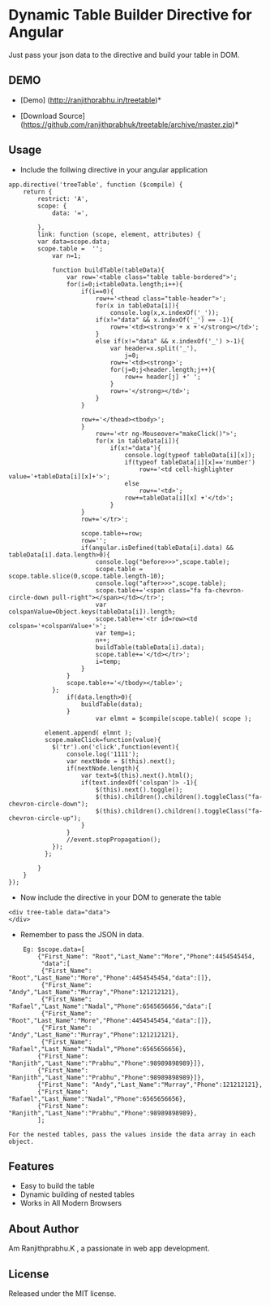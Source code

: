 # Dynamic Table Builder Directive for Angular
Just pass your json data to the directive and build your table in DOM.

## DEMO

* [Demo] (http://ranjithprabhu.in/treetable)*

* [Download Source]  (https://github.com/ranjithprabhuk/treetable/archive/master.zip)*

## Usage

* Include the follwing directive in your angular application

```
app.directive('treeTable', function ($compile) {
	return {
		restrict: 'A',
		scope: {
			data: '=',

		},
		link: function (scope, element, attributes) {
		var data=scope.data;
		scope.table =  '';
			var n=1;

			function buildTable(tableData){
				var row='<table class="table table-bordered">';
				for(i=0;i<tableData.length;i++){
					if(i==0){
						row+='<thead class="table-header">';
						for(x in tableData[i]){
							console.log(x,x.indexOf('_'));
						if(x!="data" && x.indexOf('_') == -1){
							row+='<td><strong>'+ x +'</strong></td>';
						}
						else if(x!="data" && x.indexOf('_') >-1){
							var header=x.split('_'),
								j=0;
							row+='<td><strong>';
							for(j=0;j<header.length;j++){
								row+= header[j] +' ';
							}
							row+='</strong></td>';
						}
					}
					
					row+='</thead><tbody>';
					}
						row+='<tr ng-Mouseover="makeClick()">';
						for(x in tableData[i]){
							if(x!="data"){
								console.log(typeof tableData[i][x]);
								if(typeof tableData[i][x]=='number')
									row+='<td cell-highlighter value='+tableData[i][x]+'>';
								else
									row+='<td>';
								row+=tableData[i][x] +'</td>';
							}
					}
					row+='</tr>';

					scope.table+=row;
					row='';
					if(angular.isDefined(tableData[i].data) && tableData[i].data.length>0){
						console.log("before>>>",scope.table);
						scope.table = scope.table.slice(0,scope.table.length-10);
						console.log("after>>>",scope.table);
						scope.table+='<span class="fa fa-chevron-circle-down pull-right"></span></td></tr>';
						var colspanValue=Object.keys(tableData[i]).length;
						scope.table+='<tr id=row><td colspan='+colspanValue+'>';
						var temp=i;
						n++;
						buildTable(tableData[i].data);
						scope.table+='</td></tr>';
						i=temp;
					}
				}
				scope.table+='</tbody></table>';
			};
				if(data.length>0){
					buildTable(data);
				}
						var elmnt = $compile(scope.table)( scope );
		
		  element.append( elmnt );
		  scope.makeClick=function(value){
			$('tr').on('click',function(event){
				console.log('1111');
				var nextNode = $(this).next();
				if(nextNode.length){
					var text=$(this).next().html();
					if(text.indexOf('colspan')> -1){
						$(this).next().toggle();
						$(this).children().children().toggleClass("fa-chevron-circle-down");
						$(this).children().children().toggleClass("fa-chevron-circle-up");
					}
				}
				//event.stopPropagation();
			});
		  };

		}
	}
});
```

* Now include the directive in your DOM to generate the table

```
<div tree-table data="data">
</div>
```
	
* Remember to pass the JSON in data. 
```
    Eg: $scope.data=[
		{"First_Name": "Root","Last_Name":"More","Phone":4454545454,
		 "data":[
		 {"First_Name": "Root","Last_Name":"More","Phone":4454545454,"data":[]},
		 {"First_Name": "Andy","Last_Name":"Murray","Phone":121212121},
		 {"First_Name": "Rafael","Last_Name":"Nadal","Phone":6565656656,"data":[
		 {"First_Name": "Root","Last_Name":"More","Phone":4454545454,"data":[]},
		 {"First_Name": "Andy","Last_Name":"Murray","Phone":121212121},
		 {"First_Name": "Rafael","Last_Name":"Nadal","Phone":6565656656},
		{"First_Name": "Ranjith","Last_Name":"Prabhu","Phone":98989898989}]},
		{"First_Name": "Ranjith","Last_Name":"Prabhu","Phone":98989898989}]},
		{"First_Name": "Andy","Last_Name":"Murray","Phone":121212121},
		{"First_Name": "Rafael","Last_Name":"Nadal","Phone":6565656656},
		{"First_Name": "Ranjith","Last_Name":"Prabhu","Phone":98989898989},
		];
```		
	For the nested tables, pass the values inside the data array in each object.

	

## Features
* Easy to build the table
* Dynamic building of nested tables
* Works in All Modern Browsers

## About Author
Am Ranjithprabhu.K , a passionate in web app development.

## License
Released under the MIT license.
